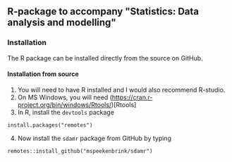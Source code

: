 ## R-package to accompany "Statistics: Data analysis and modelling"

### Installation

The R package can be installed directly from the source on GitHub. 

<!-- , or from
binary packages provided.

#### Installation from binary

Download latest binary for Windows
Download latest binary for Mac
Download latest binary for Linux

-->

#### Installation from source

1. You will need to have R installed and I would also recommend R-studio.
2. On MS Windows, you will need (https://cran.r-project.org/bin/windows/Rtools/)[Rtools]
3. In R, install the `devtools` package
```
install.packages("remotes")
```
4. Now install the `sdamr` package from GitHub by typing
```
remotes::install_github("mspeekenbrink/sdamr")
```
